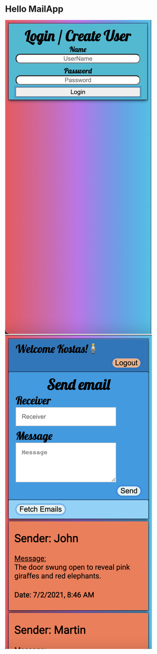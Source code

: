 # Hello MailApp

![Main view](/assets/main.png "Main View")
![Logged in view](/assets/logged.png "Logged in view")

